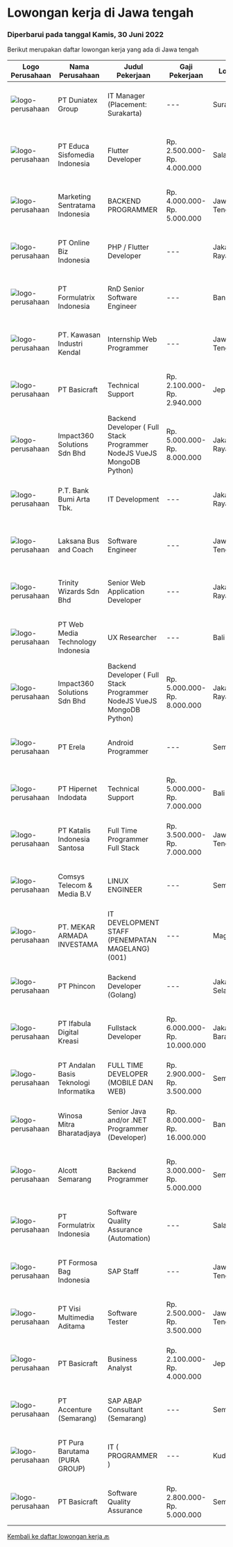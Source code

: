 
  # Lowongan kerja di Jawa tengah

  ### Diperbarui pada tanggal Kamis, 30 Juni 2022

  Berikut merupakan daftar lowongan kerja yang ada di Jawa tengah

  |Logo Perusahaan | Nama Perusahaan | Judul Pekerjaan | Gaji Pekerjaan | Lokasi | Deskripsi | Tanggal diunggah | Pranala |
  | -------------- | --------------- | --------------- | --------- | --------- | -------------- | ------- | ----------- |
  |![logo-perusahaan](https://image-service-cdn.seek.com.au/9ae8aad4308070437402caaa983b8a7c2c573dc8/ee4dce1061f3f616224767ad58cb2fc751b8d2dc)|PT Duniatex Group|IT Manager (Placement: Surakarta)|---|Surakarta|Qualifications: Bachelor's degree in Information Technology, Computer Science, Information Systems, or a related field, or equivalent experience Age...|Senin, 27 Juni 2022|https://www.jobstreet.co.id/id/job/it-manager-placement%3A-surakarta-3934163?token=0~f78c0e21-1ce8-4b65-abaf-6f90b5a54274&sectionRank=1&jobId=jobstreet-id-job-3934163|
|![logo-perusahaan](https://image-service-cdn.seek.com.au/9e459e4a3ea31c4bf03c13598af4814e9f9938ed/ee4dce1061f3f616224767ad58cb2fc751b8d2dc)|PT Educa Sisfomedia Indonesia|Flutter Developer|Rp. 2.500.000-Rp. 4.000.000|Salatiga|Tugas dan Tanggung Jawab Mengembangkan apps dan atau web berbasis Flutter Melakukan integrasi dengan Backend API Melakukan pengujian internal apps...|Rabu, 29 Juni 2022|https://www.jobstreet.co.id/id/job/flutter-developer-3925683?token=0~f78c0e21-1ce8-4b65-abaf-6f90b5a54274&sectionRank=2&jobId=jobstreet-id-job-3925683|
|![logo-perusahaan](https://image-service-cdn.seek.com.au/df8039bdc98917fb7712288b57655fbe0e837ec5/ee4dce1061f3f616224767ad58cb2fc751b8d2dc)|Marketing Sentratama Indonesia|BACKEND PROGRAMMER|Rp. 4.000.000-Rp. 5.000.000|Jawa Tengah|BACKEND PROGRAMMER Deskripsi Pekerjaan :  •         Mengembangkan aplikasi back end atau front end Web / Mobile.•         Melakukan troubleshoot jika...|Rabu, 29 Juni 2022|https://www.jobstreet.co.id/id/job/backend-programmer-3938318?token=0~f78c0e21-1ce8-4b65-abaf-6f90b5a54274&sectionRank=3&jobId=jobstreet-id-job-3938318|
|![logo-perusahaan](https://image-service-cdn.seek.com.au/ea67182c2613d2a575063264cffe6edf0166e06c/ee4dce1061f3f616224767ad58cb2fc751b8d2dc)|PT Online Biz Indonesia|PHP / Flutter Developer|---|Jakarta Raya|Responsibilities: Develop, enhance and maintain existing applications. Deliver project on time with good commented and maintainable code. Write unit...|Rabu, 29 Juni 2022|https://www.jobstreet.co.id/id/job/php-flutter-developer-3938635?token=0~f78c0e21-1ce8-4b65-abaf-6f90b5a54274&sectionRank=4&jobId=jobstreet-id-job-3938635|
|![logo-perusahaan](https://image-service-cdn.seek.com.au/3fe11e0a9e6ce117e7b36170e1750cf68c13eaba/ee4dce1061f3f616224767ad58cb2fc751b8d2dc)|PT Formulatrix Indonesia|RnD Senior Software Engineer|---|Bandung|Job Responsibilities: Design, develop, and improve robotic systems software from the ground up. Use your R&amp;D skills to create prototypes which...|Selasa, 28 Juni 2022|https://www.jobstreet.co.id/id/job/rnd-senior-software-engineer-3916701?token=0~f78c0e21-1ce8-4b65-abaf-6f90b5a54274&sectionRank=5&jobId=jobstreet-id-job-3916701|
|![logo-perusahaan](https://image-service-cdn.seek.com.au/4777cfd62677e825f561371d10c35c5b1b981348/ee4dce1061f3f616224767ad58cb2fc751b8d2dc)|PT. Kawasan Industri Kendal|Internship Web Programmer|---|Jawa Tengah|Build fully functional programs writing, clean, and testable code for ERP System using Laravel Design user interface and web layout using HTML/CSS...|Selasa, 28 Juni 2022|https://www.jobstreet.co.id/id/job/internship-web-programmer-3936330?token=0~f78c0e21-1ce8-4b65-abaf-6f90b5a54274&sectionRank=6&jobId=jobstreet-id-job-3936330|
|![logo-perusahaan](https://i.ibb.co/sqvTCh9/112815900-stock-vector-no-image-available-icon-flat-vector.webp)|PT Basicraft|Technical Support|Rp. 2.100.000-Rp. 2.940.000|Jepara|Job Desc:·        Melakukan maintain terhadap Hardware,Server, Network dan CCTV·        Melakukan Konfigurasi terhadap hardware ( computer , Printer...|Jumat, 24 Juni 2022|https://www.jobstreet.co.id/id/job/technical-support-3933305?token=0~f78c0e21-1ce8-4b65-abaf-6f90b5a54274&sectionRank=7&jobId=jobstreet-id-job-3933305|
|![logo-perusahaan](https://image-service-cdn.seek.com.au/06b729438205195a03d4bcec08ce1ddd5d9c1576/ee4dce1061f3f616224767ad58cb2fc751b8d2dc)|Impact360 Solutions Sdn Bhd|Backend Developer ( Full Stack Programmer NodeJS VueJS MongoDB Python)|Rp. 5.000.000-Rp. 8.000.000|Jakarta Raya|Requirements: Has done a few projects around MongoDB + Express + VueJS + NodeJS (MEVN) Understands how to create NodeJS + MongoDB + JWT authentication...|Rabu, 29 Juni 2022|https://www.jobstreet.co.id/id/job/backend-developer-full-stack-programmer-nodejs-vuejs-mongodb-python-4988551/origin/my?token=0~f78c0e21-1ce8-4b65-abaf-6f90b5a54274&sectionRank=8&jobId=jobstreet-my-job-4988551|
|![logo-perusahaan](https://image-service-cdn.seek.com.au/993dac59f6b65dd36689f7e516cd87b1260c66de/ee4dce1061f3f616224767ad58cb2fc751b8d2dc)|P.T. Bank Bumi Arta Tbk.|IT Development|---|Jakarta Raya|IT DevelopmentBagi kandidat yang terpilih kami akan memberikan kompensasi dan benefit yang kompetitif, kesempatan untuk mengembangkan karir dan...|Jumat, 24 Juni 2022|https://www.jobstreet.co.id/id/job/it-development-3913043?token=0~f78c0e21-1ce8-4b65-abaf-6f90b5a54274&sectionRank=9&jobId=jobstreet-id-job-3913043|
|![logo-perusahaan](https://image-service-cdn.seek.com.au/902348087aaf569a7904b828ee90e3c8414e16b2/ee4dce1061f3f616224767ad58cb2fc751b8d2dc)|Laksana Bus and Coach|Software Engineer|---|Jawa Tengah|With more than 40 years of bus and coach building, LAKSANA has provided Indonesia with a safe and reliable means of transportation. You can find...|Minggu, 26 Juni 2022|https://www.jobstreet.co.id/id/job/software-engineer-3919023?token=0~f78c0e21-1ce8-4b65-abaf-6f90b5a54274&sectionRank=10&jobId=jobstreet-id-job-3919023|
|![logo-perusahaan](https://image-service-cdn.seek.com.au/cfe05f28dbf142b84128ef993563f57445f28dbd/ee4dce1061f3f616224767ad58cb2fc751b8d2dc)|Trinity Wizards Sdn Bhd|Senior Web Application Developer|---|Jakarta Raya|Responsible for designing or re-designing, developing, testing, and implementing complex Web software programs and applications and providing...|Rabu, 29 Juni 2022|https://www.jobstreet.co.id/id/job/senior-web-application-developer-5010792/origin/my?token=0~f78c0e21-1ce8-4b65-abaf-6f90b5a54274&sectionRank=11&jobId=jobstreet-my-job-5010792|
|![logo-perusahaan](https://image-service-cdn.seek.com.au/fe6569d61098f35222743f282f496686f78aefd7/ee4dce1061f3f616224767ad58cb2fc751b8d2dc)|PT Web Media Technology Indonesia|UX Researcher|---|Bali|Niagahoster is a tech company based in Yogyakarta that provides web-hosting services. We are looking for a seasoned UX Researcher that is keen on...|Selasa, 28 Juni 2022|https://www.jobstreet.co.id/id/job/ux-researcher-3937123?token=0~f78c0e21-1ce8-4b65-abaf-6f90b5a54274&sectionRank=12&jobId=jobstreet-id-job-3937123|
|![logo-perusahaan](https://image-service-cdn.seek.com.au/06b729438205195a03d4bcec08ce1ddd5d9c1576/ee4dce1061f3f616224767ad58cb2fc751b8d2dc)|Impact360 Solutions Sdn Bhd|Backend Developer ( Full Stack Programmer NodeJS VueJS MongoDB Python)|Rp. 5.000.000-Rp. 8.000.000|Jakarta Raya|Requirements: Has done a few projects around MongoDB + Express + VueJS + NodeJS (MEVN) Understands how to create NodeJS + MongoDB + JWT authentication...|Rabu, 29 Juni 2022|https://www.jobstreet.co.id/id/job/backend-developer-full-stack-programmer-nodejs-vuejs-mongodb-python-5011381/origin/my?token=0~f78c0e21-1ce8-4b65-abaf-6f90b5a54274&sectionRank=13&jobId=jobstreet-my-job-5011381|
|![logo-perusahaan](https://image-service-cdn.seek.com.au/cc8d8c9f0ba1f73a44b17955bdd729eab0a12a93/ee4dce1061f3f616224767ad58cb2fc751b8d2dc)|PT Erela|Android Programmer|---|Semarang|Kualifikasi: Minimal S1 Teknik Informatika. Minimal memiliki pengalaman kerja selama 1 tahun di bidang yang sama. Menguasai Android Studio, Java,...|Selasa, 28 Juni 2022|https://www.jobstreet.co.id/id/job/android-programmer-3916846?token=0~f78c0e21-1ce8-4b65-abaf-6f90b5a54274&sectionRank=14&jobId=jobstreet-id-job-3916846|
|![logo-perusahaan](https://image-service-cdn.seek.com.au/62148b692fdfbf4a4a11c7764913b8f0db15fa3f/ee4dce1061f3f616224767ad58cb2fc751b8d2dc)|PT Hipernet Indodata|Technical Support|Rp. 5.000.000-Rp. 7.000.000|Bali|Qualification : Maximum 30 years old Minimum Bachelor Degree from Computer Science (Computer Engineering, Information Engineering, Information System,...|Jumat, 24 Juni 2022|https://www.jobstreet.co.id/id/job/technical-support-3932385?token=0~f78c0e21-1ce8-4b65-abaf-6f90b5a54274&sectionRank=15&jobId=jobstreet-id-job-3932385|
|![logo-perusahaan](https://image-service-cdn.seek.com.au/d72be770d5879949c98782b36ce56d78dac54132/ee4dce1061f3f616224767ad58cb2fc751b8d2dc)|PT Katalis Indonesia Santosa|Full Time Programmer Full Stack|Rp. 3.500.000-Rp. 7.000.000|Jawa Tengah|Kebutuhan: **BERDOMISILI SEMARANG** Minimal SMK RPL atau S1 dari bidang Elektronik, Matematika, Fisika, atau Komputer Dapat berbahasa Inggris secara...|Selasa, 28 Juni 2022|https://www.jobstreet.co.id/id/job/full-time-programmer-full-stack-3936117?token=0~f78c0e21-1ce8-4b65-abaf-6f90b5a54274&sectionRank=16&jobId=jobstreet-id-job-3936117|
|![logo-perusahaan](https://image-service-cdn.seek.com.au/5b738aed39ef61d068ce3ba4c38685256d474070/ee4dce1061f3f616224767ad58cb2fc751b8d2dc)|Comsys Telecom & Media B.V|LINUX ENGINEER|---|Semarang|Linux Engineer - IndonesiaTo extend our support team in Semarang Indonesia Comsys (Pareteum) is looking for an additional engineer. Do you love...|Sabtu, 25 Juni 2022|https://www.jobstreet.co.id/id/job/linux-engineer-3915274?token=0~f78c0e21-1ce8-4b65-abaf-6f90b5a54274&sectionRank=17&jobId=jobstreet-id-job-3915274|
|![logo-perusahaan](https://image-service-cdn.seek.com.au/ea3878530020faff4976260b03db0b82d422eb8b/ee4dce1061f3f616224767ad58cb2fc751b8d2dc)|PT. MEKAR ARMADA INVESTAMA|IT DEVELOPMENT STAFF (PENEMPATAN MAGELANG) (001)|---|Magelang|PT Mekar Armada Jaya atau biasa disebut New Armada adalah sebuah perusahaan karoseri bus asal Magelang, Jawa Tengah. Perusahaan ini merupakan salah...|Kamis, 23 Juni 2022|https://www.jobstreet.co.id/id/job/it-development-staff-penempatan-magelang-001-3911982?token=0~f78c0e21-1ce8-4b65-abaf-6f90b5a54274&sectionRank=18&jobId=jobstreet-id-job-3911982|
|![logo-perusahaan](https://image-service-cdn.seek.com.au/13c7c79ce8e6e7a5b3609e4e6d0ee4622834fcb3/ee4dce1061f3f616224767ad58cb2fc751b8d2dc)|PT Phincon|Backend Developer (Golang)|---|Jakarta Selatan|Requirements: At least 2 years of experience with Golang Have expertise in implementing micro services (using tools and technologies for messaging,...|Selasa, 28 Juni 2022|https://www.jobstreet.co.id/id/job/backend-developer-golang-3917068?token=0~f78c0e21-1ce8-4b65-abaf-6f90b5a54274&sectionRank=19&jobId=jobstreet-id-job-3917068|
|![logo-perusahaan](https://image-service-cdn.seek.com.au/b4d9310d0f14274292b4b269735cf0eda9cf92f3/ee4dce1061f3f616224767ad58cb2fc751b8d2dc)|PT Ifabula Digital Kreasi|Fullstack Developer|Rp. 6.000.000-Rp. 10.000.000|Jakarta Barat|Job DescriptionAs a R&amp;D Fullstack Developer you will be tasked to: Research and Develop new things that will be used for future references on the...|Senin, 27 Juni 2022|https://www.jobstreet.co.id/id/job/fullstack-developer-3934333?token=0~f78c0e21-1ce8-4b65-abaf-6f90b5a54274&sectionRank=20&jobId=jobstreet-id-job-3934333|
|![logo-perusahaan](https://image-service-cdn.seek.com.au/85e32395d7b83c80d805f64d9d216842138f9b35/ee4dce1061f3f616224767ad58cb2fc751b8d2dc)|PT Andalan Basis Teknologi Informatika|FULL TIME DEVELOPER (MOBILE DAN WEB)|Rp. 2.900.000-Rp. 3.500.000|Semarang|Mobile Apps DeveloperKeahlian :1.     Mempunyai kemampuan membangun aplikasi Android dan iOS menggunakan flutter2. Memiliki pengetahuan tentang...|Minggu, 26 Juni 2022|https://www.jobstreet.co.id/id/job/full-time-developer-mobile-dan-web-3924332?token=0~f78c0e21-1ce8-4b65-abaf-6f90b5a54274&sectionRank=21&jobId=jobstreet-id-job-3924332|
|![logo-perusahaan](https://image-service-cdn.seek.com.au/cd823704551af28e73a2059691a6e200c86b8a5f/ee4dce1061f3f616224767ad58cb2fc751b8d2dc)|Winosa Mitra Bharatadjaya|Senior Java and/or .NET Programmer (Developer)|Rp. 8.000.000-Rp. 16.000.000|Banten|Winosa Mitra is a young and fast growing Business consultancy and software development company. We are expanding and are looking for an ambitious Java...|Minggu, 26 Juni 2022|https://www.jobstreet.co.id/id/job/senior-java-and-or-.net-programmer-developer-3923461?token=0~f78c0e21-1ce8-4b65-abaf-6f90b5a54274&sectionRank=22&jobId=jobstreet-id-job-3923461|
|![logo-perusahaan](https://image-service-cdn.seek.com.au/be69bfe23d748b4e89cc316dd2effc9a4f53d2cc/ee4dce1061f3f616224767ad58cb2fc751b8d2dc)|Alcott Semarang|Backend Programmer|Rp. 3.000.000-Rp. 5.000.000|Semarang|Responsibilities : Develop functional, secure and smooth web-based and mobile applications based on needs Create quality prototypes on tight timelines...|Sabtu, 25 Juni 2022|https://www.jobstreet.co.id/id/job/backend-programmer-3917244?token=0~f78c0e21-1ce8-4b65-abaf-6f90b5a54274&sectionRank=23&jobId=jobstreet-id-job-3917244|
|![logo-perusahaan](https://image-service-cdn.seek.com.au/3fe11e0a9e6ce117e7b36170e1750cf68c13eaba/ee4dce1061f3f616224767ad58cb2fc751b8d2dc)|PT Formulatrix Indonesia|Software Quality Assurance (Automation)|---|Salatiga|Job Description: Writing, designing, and executing automated tests by creating scripts that run testing functions automatically. Maximizing test...|Jumat, 24 Juni 2022|https://www.jobstreet.co.id/id/job/software-quality-assurance-automation-3913606?token=0~f78c0e21-1ce8-4b65-abaf-6f90b5a54274&sectionRank=24&jobId=jobstreet-id-job-3913606|
|![logo-perusahaan](https://image-service-cdn.seek.com.au/1940b0598c1766305c3a856f72955e9f2f50ada9/ee4dce1061f3f616224767ad58cb2fc751b8d2dc)|PT Formosa Bag Indonesia|SAP Staff|---|Jawa Tengah|Qualification :1. Familiar with ERP/MRP II/SAP system process2. Familiar with system develop tool, example HTM, CSS, Java, PHP3. Basic database...|Jumat, 24 Juni 2022|https://www.jobstreet.co.id/id/job/sap-staff-3933152?token=0~f78c0e21-1ce8-4b65-abaf-6f90b5a54274&sectionRank=25&jobId=jobstreet-id-job-3933152|
|![logo-perusahaan](https://image-service-cdn.seek.com.au/b8528c389ba1b59ec14f571684d5a518b5b2a7b1/ee4dce1061f3f616224767ad58cb2fc751b8d2dc)|PT Visi Multimedia Aditama|Software Tester|Rp. 2.500.000-Rp. 3.500.000|Jawa Tengah|Responsibilities: Use and test software to identify and eliminate bugs in applications. Performe specific tests, examines all aspects of a product...|Jumat, 24 Juni 2022|https://www.jobstreet.co.id/id/job/software-tester-3932485?token=0~f78c0e21-1ce8-4b65-abaf-6f90b5a54274&sectionRank=26&jobId=jobstreet-id-job-3932485|
|![logo-perusahaan](https://i.ibb.co/sqvTCh9/112815900-stock-vector-no-image-available-icon-flat-vector.webp)|PT Basicraft|Business Analyst|Rp. 2.100.000-Rp. 4.000.000|Jepara|Jobdesc:·        Memetakan bisnis proses·        Menangani kendala user atau permasalahan berkaitan sistem ERP·        Memberikan training sistem...|Jumat, 24 Juni 2022|https://www.jobstreet.co.id/id/job/business-analyst-3933296?token=0~f78c0e21-1ce8-4b65-abaf-6f90b5a54274&sectionRank=27&jobId=jobstreet-id-job-3933296|
|![logo-perusahaan](https://image-service-cdn.seek.com.au/1c2e28fa09a87d89b9dac6106fdc6fa435c484bb/ee4dce1061f3f616224767ad58cb2fc751b8d2dc)|PT Accenture (Semarang)|SAP ABAP Consultant (Semarang)|---|Semarang|Key responsibilities may include: Planning, monitoring, and managing all development tasks. Create development standards and checklists. Supervising,...|Jumat, 24 Juni 2022|https://www.jobstreet.co.id/id/job/sap-abap-consultant-semarang-3913159?token=0~f78c0e21-1ce8-4b65-abaf-6f90b5a54274&sectionRank=28&jobId=jobstreet-id-job-3913159|
|![logo-perusahaan](https://image-service-cdn.seek.com.au/1588db4b27658493c980eb24d959cefaab47c7ca/ee4dce1061f3f616224767ad58cb2fc751b8d2dc)|PT Pura Barutama (PURA GROUP)|IT ( PROGRAMMER )|---|Kudus|S1 Teknik Informatika. Memahami Java, J2SE, .NET, C ++, C #, Assembler , PHP, VB, Delphi, Power Builder, Oracle dan pernah membuat program dari...|Selasa, 21 Juni 2022|https://www.jobstreet.co.id/id/job/it-programmer-3907586?token=0~f78c0e21-1ce8-4b65-abaf-6f90b5a54274&sectionRank=29&jobId=jobstreet-id-job-3907586|
|![logo-perusahaan](https://i.ibb.co/sqvTCh9/112815900-stock-vector-no-image-available-icon-flat-vector.webp)|PT Basicraft|Software Quality Assurance|Rp. 2.800.000-Rp. 5.000.000|Semarang|Jobs Description:• Implement manual and automatic testing to ensure the application running based on standard.• Create report based on application...|Jumat, 24 Juni 2022|https://www.jobstreet.co.id/id/job/software-quality-assurance-3933240?token=0~f78c0e21-1ce8-4b65-abaf-6f90b5a54274&sectionRank=30&jobId=jobstreet-id-job-3933240|


  [Kembali ke daftar lowongan kerja 🔙](../README.md#daftar-lowongan-kerja)
  